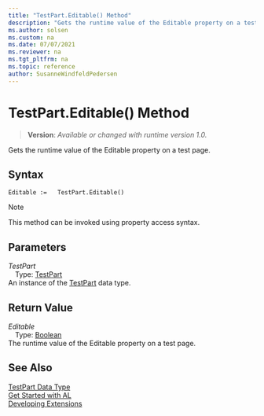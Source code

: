 ```yaml
---
title: "TestPart.Editable() Method"
description: "Gets the runtime value of the Editable property on a test page."
ms.author: solsen
ms.custom: na
ms.date: 07/07/2021
ms.reviewer: na
ms.tgt_pltfrm: na
ms.topic: reference
author: SusanneWindfeldPedersen
---
```

[//]: # (START>DO_NOT_EDIT)
[//]: # (IMPORTANT:Do not edit any of the content between here and the END>DO_NOT_EDIT.)
[//]: # (Any modifications should be made in the .xml files in the ModernDev repo.)
# TestPart.Editable() Method
> **Version**: _Available or changed with runtime version 1.0._

Gets the runtime value of the Editable property on a test page.


## Syntax
```AL
Editable :=   TestPart.Editable()
```
> [!NOTE]
> This method can be invoked using property access syntax.

## Parameters
*TestPart*  
&emsp;Type: [TestPart](testpart-data-type.md)  
An instance of the [TestPart](testpart-data-type.md) data type.  

## Return Value
*Editable*  
&emsp;Type: [Boolean](../boolean/boolean-data-type.md)  
The runtime value of the Editable property on a test page.


[//]: # (IMPORTANT: END>DO_NOT_EDIT)
## See Also
[TestPart Data Type](testpart-data-type.md)  
[Get Started with AL](../../devenv-get-started.md)  
[Developing Extensions](../../devenv-dev-overview.md)